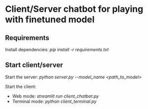 # Client/Server chatbot for playing with finetuned model

## Requirements
Install dependencies: *pip install -r requirements.txt*

## Start client/server
Start the server: *python server.py --model_name <path_to_model>*

Start the client:
- Web mode: *streamlit run client_chatbot.py*
- Terminal mode: *python client_terminal.py*